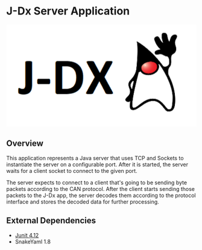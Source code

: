 # J-Dx Server Application
![logo](jdx.png)
## Overview
This application represents a Java server that uses TCP and Sockets to 
instantiate the server on a configurable port.
After it is started, the server waits for a client socket to connect to
the given port.

The server expects to connect to a client that's going to be sending 
byte packets according to the CAN protocol. After the client starts sending those
packets to the J-Dx app, the server decodes them according to the protocol interface 
and stores the decoded data for further processing.

## External Dependencies  
- [Junit 4.12](https://mvnrepository.com/artifact/junit/junit/4.12)
- SnakeYaml 1.8